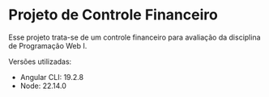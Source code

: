 # Projeto de Controle Financeiro

Esse projeto trata-se de um controle financeiro para avaliação da disciplina de Programação Web I.

Versões utilizadas:
- Angular CLI: 19.2.8
- Node: 22.14.0
